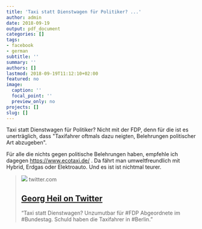 ```yaml
---
title: 'Taxi statt Dienstwagen für Politiker? ...'
author: admin
date: 2018-09-19
output: pdf_document
categories: []
tags:
- facebook
- german
subtitle: ''
summary: ''
authors: []
lastmod: 2018-09-19T11:12:10+02:00
featured: no
image:
  caption: ''
  focal_point: ''
  preview_only: no
projects: []
slug: []
---
```

Taxi statt Dienstwagen für Politiker? Nicht mit der FDP, denn für die ist es unerträglich, dass "Taxifahrer oftmals dazu neigten, Belehrungen politischer Art abzugeben".  

Für alle die nichts gegen politische Belehrungen haben, empfehle ich dagegen https://www.ecotaxi.de/ . Da fährt man umweltfreundlich mit Hybrid, Erdgas oder Elektroauto. Und es ist ist nichtmal teurer.
> [![](https://pbs.twimg.com/media/A7uH_P0CIAANtQv.jpg:large)](https://twitter.com/Georg_Heil/status/268958123396571136/photo/1)
> twitter.com
> ## [Georg Heil on Twitter](https://twitter.com/Georg_Heil/status/268958123396571136/photo/1)
>
>“Taxi statt Dienstwagen?  Unzumutbar für #FDP  Abgeordnete im #Bundestag. Schuld haben die Taxifahrer in #Berlin.”

